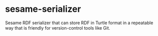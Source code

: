 # sesame-serializer
Sesame RDF serializer that can store RDF in Turtle format in a repeatable way that is friendly for version-control tools like Git.
